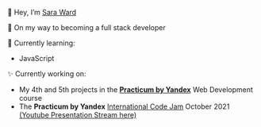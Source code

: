 👋 Hey, I’m [Sara Ward](https://www.linkedin.com/in/sara-ward47/)

👀 On my way to becoming a full stack developer

🌱 Currently learning: 
- JavaScript 

✨ Currently working on:
- My 4th and 5th projects in the [__Practicum by Yandex__](https://practicum.yandex.com/) Web Development course
- The __Practicum by Yandex__ [International Code Jam](https://github.com/tatianakomar/travelable) October 2021 
[(Youtube Presentation Stream here)](https://www.youtube.com/watch?v=tlbog5L6ONY)


<!--- 💞️ I’m looking to collaborate on ...
- 📫 How to reach me ... --->

<!---
warsdd/warsdd is a ✨ special ✨ repository because its `README.md` (this file) appears on your GitHub profile.
You can click the Preview link to take a look at your changes.
--->
